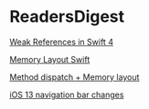 # ReadersDigest

[Weak References in Swift 4](https://mikeash.com/pyblog/friday-qa-2017-09-22-swift-4-weak-references.html)

[Memory Layout Swift](https://academy.realm.io/posts/greg-heo-dealing-asynchrous-synchronous-swift-swift-language-user-group-2017/)

[Method dispatch + Memory layout](https://heartbeat.fritz.ai/understanding-method-dispatch-in-swift-684801e718bc)

[iOS 13 navigation bar changes](https://sarunw.com/posts/uinavigationbar-changes-in-ios13/)
